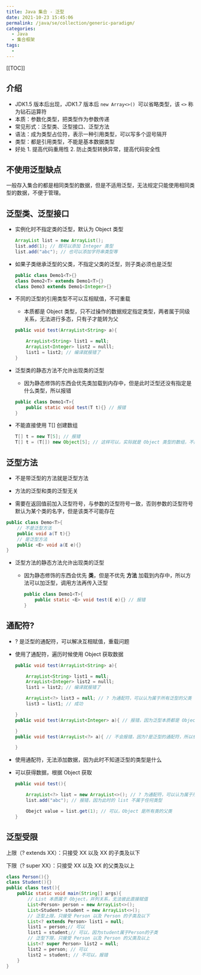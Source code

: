 ```yaml
---
title: Java 集合 - 泛型
date: 2021-10-23 15:45:06
permalink: /java/se/collection/generic-paradigm/
categories:
  - Java
  - 集合框架
tags:
  -
---
```


[[TOC]]

## 介绍

- JDK1.5 版本后出现，JDK1.7 版本后 `new Array<>() `可以省略类型，该 `<>` 称为钻石运算符
- 本质：参数化类型，把类型作为参数传递
- 常见形式：泛型类、泛型接口、泛型方法
- 语法：成为类型占位符，表示一种引用类型，可以写多个逗号隔开
- 类型：都是引用类型，不能是基本数据类型
- 好处 1. 提高代码重用性 2. 防止类型转换异常，提高代码安全性

## 不使用泛型缺点

一般存入集合的都是相同类型的数据，但是不适用泛型，无法规定只能使用相同类型的数据，不便于管理。

## 泛型类、泛型接口

- 实例化时不指定类的泛型，默认为 Object 类型

  ```java
  ArrayList list = new ArrayList();
  list.add(1); // 既可以添加 Integer 类型
  list.add("abc"); // 也可以添加字符串类型等
  ```

- 如果子类继承泛型的父类，不指定父类的泛型，则子类必须也是泛型

  ```java
  public class Demo1<T>{}
  class Demo2<T> extends Demo1<T>{}
  class Demo3 extends Demo1<Integer>{}
  ```

- 不同的泛型的引用类型不可以互相赋值，不可重载

  - 本质都是 Object 类型，只不过操作的数据规定指定类型，两者属于同级关系，无法进行多态，只有子才能转为父

  ```java
  public void test(ArrayList<String> a){

      ArrayList<String> list1 = null;
      ArrayList<Integer> list2 = nulll;
      list1 = list2; // 编译就报错了
  }
  ```

- 泛型类的静态方法不允许出现类的泛型

  - 因为静态修饰的东西会优先类加载到内存中，但是此时泛型还没有指定是什么类型，所以报错

  ```java
  public class Demo1<T>{
      public static void test(T t){} // 报错
  }
  ```

- 不能直接使用 T[] 创建数组

  ```java
  T[] t = new T[5]; // 报错
  T[] t = (T[]) new Object[5]; // 这样可以，实际就是 Object 类型的数组，不是你要传入的类型数组
  ```

## 泛型方法

- 不是带泛型的方法就是泛型方法

- 方法的泛型和类的泛型无关

- 需要在返回值前加入泛型符号，与参数的泛型符号一致，否则参数的泛型符号默认为某个类的名字，但是该类不可能存在

```java
public class Demo<T>{
    // 不是泛型方法
    public void a(T t){}
    // 是泛型方法
    public <E> void a(E e){}
}
```

- 泛型方法的静态方法允许出现类的泛型

  - 因为静态修饰的东西会优先 **类**，但是不优先 **方法** 加载到内存中，所以方法可以加泛型，调用方法再传入泛型

    ```java
    public class Demo1<T>{
        public static <E> void test(E e){} // 报错
    }
    ```

## 通配符?

- ? 是泛型的通配符，可以解决互相赋值，重载问题

- 使用了通配符，遍历时候使用 Object 获取数据

  ```java
  public void test(ArrayList<String> a){

      ArrayList<String> list1 = null;
      ArrayList<Integer> list2 = nulll;
      list1 = list2; // 编译就报错了

      ArrayList<?> list3 = null; // ? 为通配符，可以认为属于所有泛型的父类
      list3 = list1; // 成功

  }
  public void test(ArrayList<Integer> a){ // 报错，因为泛型本质都是 Object，所以参数类型一样，不是重载，是复制

  }
  public void test(ArrayList<?> a){ // 不会报错，因为?是泛型的通配符，所以参数类型不一样，是重载

  }
  ```

- 使用通配符，无法添加数据，因为此时不知道泛型的类型是什么

- 可以获得数据，根据 Object 获取

  ```java
  public void test(){

      ArrayList<?> list = new ArrayList<>(); // ? 为通配符，可以认为属于所有泛型的父类
      list.add("abc"); // 报错，因为此时的 list 不属于任何类型

      Obejct value = list.get(1); // 可以，Object 是所有类的父类
  }

  ```

## 泛型受限

上限（? extends XX）：只接受 XX 以及 XX 的子类及以下

下限（? super XX）：只接受 XX 以及 XX 的父类及以上

```java
class Person(){}
class Student(){}
public class test(){
    public static void main(String[] args){
        // List 本质属于 Object，并列关系，无法彼此直接赋值
        List<Person> person = new ArrayList<>();
        List<Student> student = new ArrayList<>();
        // 泛型上限，只接受 Person 以及 Person 的子类及以下
        List<? extends Person> list1 = null;
        list1 = person;// 可以
        list1 = student;// 可以，因为student属于Person的子类
        // 泛型下限，只接受 Person 以及 Person 的父类及以上
        List<? super Person> list2 = null;
        list2 = person; // 可以
        list2 = student; // 不可以，报错
    }
}
```

##
